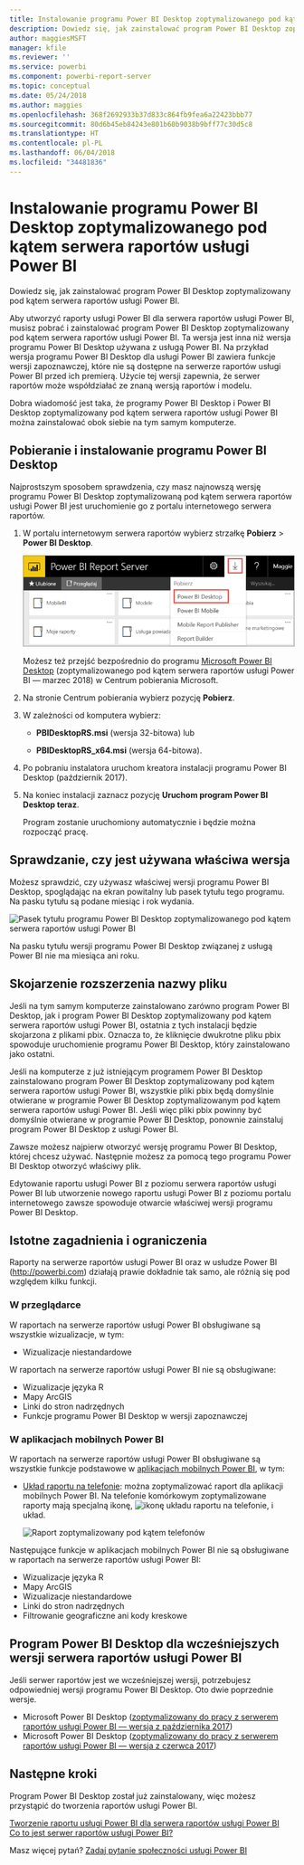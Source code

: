 ```yaml
---
title: Instalowanie programu Power BI Desktop zoptymalizowanego pod kątem serwera raportów usługi Power BI
description: Dowiedz się, jak zainstalować program Power BI Desktop zoptymalizowany pod kątem serwera raportów usługi Power BI
author: maggiesMSFT
manager: kfile
ms.reviewer: ''
ms.service: powerbi
ms.component: powerbi-report-server
ms.topic: conceptual
ms.date: 05/24/2018
ms.author: maggies
ms.openlocfilehash: 368f2692933b37d833c864fb9fea6a22423bbb77
ms.sourcegitcommit: 80d6b45eb84243e801b60b9038b9bff77c30d5c8
ms.translationtype: HT
ms.contentlocale: pl-PL
ms.lasthandoff: 06/04/2018
ms.locfileid: "34481836"
---
```

# <a name="install-power-bi-desktop-optimized-for-power-bi-report-server"></a>Instalowanie programu Power BI Desktop zoptymalizowanego pod kątem serwera raportów usługi Power BI
Dowiedz się, jak zainstalować program Power BI Desktop zoptymalizowany pod kątem serwera raportów usługi Power BI.

Aby utworzyć raporty usługi Power BI dla serwera raportów usługi Power BI, musisz pobrać i zainstalować program Power BI Desktop zoptymalizowany pod kątem serwera raportów usługi Power BI. Ta wersja jest inna niż wersja programu Power BI Desktop używana z usługą Power BI. Na przykład wersja programu Power BI Desktop dla usługi Power BI zawiera funkcje wersji zapoznawczej, które nie są dostępne na serwerze raportów usługi Power BI przed ich premierą. Użycie tej wersji zapewnia, że serwer raportów może współdziałać ze znaną wersją raportów i modelu. 

Dobra wiadomość jest taka, że programy Power BI Desktop i Power BI Desktop zoptymalizowany pod kątem serwera raportów usługi Power BI można zainstalować obok siebie na tym samym komputerze.

## <a name="download-and-install-power-bi-desktop"></a>Pobieranie i instalowanie programu Power BI Desktop

Najprostszym sposobem sprawdzenia, czy masz najnowszą wersję programu Power BI Desktop zoptymalizowaną pod kątem serwera raportów usługi Power BI jest uruchomienie go z portalu internetowego serwera raportów.

1. W portalu internetowym serwera raportów wybierz strzałkę **Pobierz** > **Power BI Desktop**.

    ![Pobieranie programu Power BI Desktop z portalu internetowego](media/install-powerbi-desktop/report-server-download-web-portal.png)

    Możesz też przejść bezpośrednio do programu [Microsoft Power BI Desktop](https://www.microsoft.com/download/details.aspx?id=56723) (zoptymalizowanego pod kątem serwera raportów usługi Power BI — marzec 2018) w Centrum pobierania Microsoft.

2. Na stronie Centrum pobierania wybierz pozycję **Pobierz**.

3. W zależności od komputera wybierz: 

    - **PBIDesktopRS.msi** (wersja 32-bitowa) lub

    - **PBIDesktopRS_x64.msi** (wersja 64-bitowa).

1. Po pobraniu instalatora uruchom kreatora instalacji programu Power BI Desktop (październik 2017).
2. Na koniec instalacji zaznacz pozycję **Uruchom program Power BI Desktop teraz**.
   
    Program zostanie uruchomiony automatycznie i będzie można rozpocząć pracę.

## <a name="verify-you-are-using-the-correct-version"></a>Sprawdzanie, czy jest używana właściwa wersja
Możesz sprawdzić, czy używasz właściwej wersji programu Power BI Desktop, spoglądając na ekran powitalny lub pasek tytułu tego programu. Na pasku tytułu są podane miesiąc i rok wydania.

![Pasek tytułu programu Power BI Desktop zoptymalizowanego pod kątem serwera raportów usługi Power BI](media/quickstart-create-powerbi-report/report-server-desktop-march-2018.png)

Na pasku tytułu wersji programu Power BI Desktop związanej z usługą Power BI nie ma miesiąca ani roku.

## <a name="file-extension-association"></a>Skojarzenie rozszerzenia nazwy pliku
Jeśli na tym samym komputerze zainstalowano zarówno program Power BI Desktop, jak i program Power BI Desktop zoptymalizowany pod kątem serwera raportów usługi Power BI, ostatnia z tych instalacji będzie skojarzona z plikami pbix. Oznacza to, że kliknięcie dwukrotne pliku pbix spowoduje uruchomienie programu Power BI Desktop, który zainstalowano jako ostatni.

Jeśli na komputerze z już istniejącym programem Power BI Desktop zainstalowano program Power BI Desktop zoptymalizowany pod kątem serwera raportów usługi Power BI, wszystkie pliki pbix będą domyślnie otwierane w programie Power BI Desktop zoptymalizowanym pod kątem serwera raportów usługi Power BI. Jeśli więc pliki pbix powinny być domyślnie otwierane w programie Power BI Desktop, ponownie zainstaluj program Power BI Desktop z usługi Power BI.

Zawsze możesz najpierw otworzyć wersję programu Power BI Desktop, której chcesz używać. Następnie możesz za pomocą tego programu Power BI Desktop otworzyć właściwy plik.

Edytowanie raportu usługi Power BI z poziomu serwera raportów usługi Power BI lub utworzenie nowego raportu usługi Power BI z poziomu portalu internetowego zawsze spowoduje otwarcie właściwej wersji programu Power BI Desktop.

## <a name="considerations-and-limitations"></a>Istotne zagadnienia i ograniczenia
Raporty na serwerze raportów usługi Power BI oraz w usłudze Power BI (http://powerbi.com) działają prawie dokładnie tak samo, ale różnią się pod względem kilku funkcji.

### <a name="in-a-browser"></a>W przeglądarce
W raportach na serwerze raportów usługi Power BI obsługiwane są wszystkie wizualizacje, w tym:

* Wizualizacje niestandardowe

W raportach na serwerze raportów usługi Power BI nie są obsługiwane:

* Wizualizacje języka R
* Mapy ArcGIS
* Linki do stron nadrzędnych
* Funkcje programu Power BI Desktop w wersji zapoznawczej

### <a name="in-the-power-bi-mobile-apps"></a>W aplikacjach mobilnych Power BI
W raportach na serwerze raportów usługi Power BI obsługiwane są wszystkie funkcje podstawowe w [aplikacjach mobilnych Power BI](../mobile-apps-for-mobile-devices.md), w tym:

* [Układ raportu na telefonie](../desktop-create-phone-report.md): można zoptymalizować raport dla aplikacji mobilnych Power BI. Na telefonie komórkowym zoptymalizowane raporty mają specjalną ikonę, ![ikonę układu raportu na telefonie](media/quickstart-create-powerbi-report/power-bi-rs-mobile-optimized-icon.png), i układ.
  
    ![Raport zoptymalizowany pod kątem telefonów](media/quickstart-create-powerbi-report/power-bi-rs-mobile-optimized-report.png)

Następujące funkcje w aplikacjach mobilnych Power BI nie są obsługiwane w raportach na serwerze raportów usługi Power BI:

* Wizualizacje języka R
* Mapy ArcGIS
* Wizualizacje niestandardowe
* Linki do stron nadrzędnych
* Filtrowanie geograficzne ani kody kreskowe

## <a name="power-bi-desktop-for-earlier-versions-of-power-bi-report-server"></a>Program Power BI Desktop dla wcześniejszych wersji serwera raportów usługi Power BI

Jeśli serwer raportów jest we wcześniejszej wersji, potrzebujesz odpowiedniej wersji programu Power BI Desktop. Oto dwie poprzednie wersje.

- Microsoft Power BI Desktop ([zoptymalizowany do pracy z serwerem raportów usługi Power BI — wersja z października 2017](https://www.microsoft.com/download/details.aspx?id=56136))
- Microsoft Power BI Desktop ([zoptymalizowany do pracy z serwerem raportów usługi Power BI — wersja z czerwca 2017](https://www.microsoft.com/download/details.aspx?id=55330))

## <a name="next-steps"></a>Następne kroki
Program Power BI Desktop został już zainstalowany, więc możesz przystąpić do tworzenia raportów usługi Power BI.

[Tworzenie raportu usługi Power BI dla serwera raportów usługi Power BI](quickstart-create-powerbi-report.md)  
[Co to jest serwer raportów usługi Power BI?](get-started.md)

Masz więcej pytań? [Zadaj pytanie społeczności usługi Power BI](https://community.powerbi.com/)

